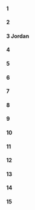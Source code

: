 #### 1
#### 2
#### 3 Jordan
#### 4
#### 5
#### 6
#### 7
#### 8
#### 9
#### 10
#### 11
#### 12
#### 13
#### 14
#### 15